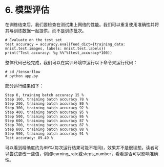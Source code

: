 # 6. 模型评估
在训练结束后，我们要检查在测试集上网络的性能。我们可以重复使用准确性并将其与训练数据一起提供，而不是训练批次。

```
# Evaluate on the test set
test_accuracy = accuracy.eval(feed_dict={training_data: mnist.test.images, labels: mnist.test.labels})
print("Test accuracy: %g %%"%(test_accuracy*100))
```
整体代码已经完成，我们可以在实训环境中运行以下命令来运行代码：
```
# cd /tensorflow
# python app.py
```
部分运行结果如下：
```
Step 0, training batch accuracy 15 %
Step 100, training batch accuracy 78 %
Step 200, training batch accuracy 80 %
Step 300, training batch accuracy 92 %
Step 400, training batch accuracy 95 %
Step 500, training batch accuracy 86 %
Step 600, training batch accuracy 87 %
Step 700, training batch accuracy 87 %
Step 800, training batch accuracy 88 %
Step 900, training batch accuracy 91 %
Test accuracy: 89.49 %
```
可以看到精确度约为89%(每次运行结果可能不相同)，效果并不是很理想。读者可以尝试更改一些值，例如learning_rate或steps_number，看看是否可以影响准确性。